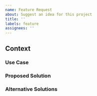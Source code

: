 ```yaml
---
name: Feature Request
about: Suggest an idea for this project
title: ''
labels: feature
assignees: ''
---
```


## Context

### Use Case

### Proposed Solution

### Alternative Solutions
